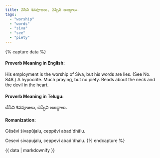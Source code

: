 ```yaml
---
title: చేసేవి శివపూజలు, చెప్పేవి అబద్ధాలు.
tags:
  - "worship"
  - "words"
  - "siva"
  - "see"
  - "piety"
---
```


{% capture data %}
#### Proverb Meaning in English:
His employment is the worship of Siva, but his words are lies.
(See No. 848.)
A hypocrite.
Much praying, but no piety.
Beads about the neck and the devil in the heart.

#### Proverb Meaning in Telugu:
చేసేవి శివపూజలు, చెప్పేవి అబద్ధాలు.

#### Romanization:
Cēsēvi śivapūjalu, ceppēvi abad'dhālu.

Cesevi sivapujalu, ceppevi abad'dhalu.
{% endcapture %}

{{ data | markdownify }}


